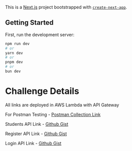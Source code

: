 This is a [Next.js](https://nextjs.org/) project bootstrapped with [`create-next-app`](https://github.com/vercel/next.js/tree/canary/packages/create-next-app).

## Getting Started

First, run the development server:

```bash
npm run dev
# or
yarn dev
# or
pnpm dev
# or
bun dev
```

# Challenge Details

All links are deployed in AWS Lambda with API Gateway

For Postman Testing - [Postman Collection Link](https://www.postman.com/thevirtualwild/workspace/my-workspace/collection/25150392-5fd30c9a-33d8-45d3-bd03-e8c101b96515?action=share&creator=25150392)

Students API Link -
[Github Gist](https://gist.github.com/dczii/270d161f97b6d533ac2576b8d32bc174)

Register API Link - [Github Gist](https://gist.github.com/dczii/c78758a5436bb9624159f6388dae1f0b)

Login API Link - [Github Gist](https://gist.github.com/dczii/31028bf653134c98b483520ae58e37e7)
